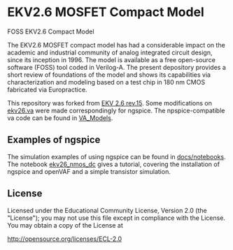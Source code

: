 # EKV2.6 MOSFET Compact Model 
FOSS EKV2.6 Compact Model 

The EKV2.6 MOSFET compact model has had a considerable impact on the academic and industrial community of analog integrated circuit design, since its inception in 1996. The model is available as a free open-source software (FOSS) tool coded in Verilog-A. The present depository provides a short review of foundations of the model and shows its capabilities via characterization and modeling based on a test chip in 180 nm CMOS fabricated via Europractice.

This repository was forked from [EKV 2.6 rev.15](https://github.com/ekv26/model). Some modifications on [ekv26.va](https://github.com/hung-chi/ekv2.6/ekv26.va) were made correspondingly for ngspice. The npspice-compatible va code can be found in [VA_Models](https://github.com/dwarning/VA-Models/blob/main/code/ekv/vacode/ekv26.va). 

## Examples of ngspice
The simulation examples of using ngspice can be found in [docs/notebooks](.docs/notebooks). The notebook [ekv26_nmos_dc](https://github.com/hung-chi/ekv2.6/docs/notebooks/ekv26_nmos_dc.ipynb) gives a tutorial, covering the installation of ngspice and openVAF and a simple transistor simulation.


## License 

Licensed under the Educational Community License, Version 2.0 (the "License"); you may not use this file except in compliance with the License. You may obtain a copy of the License at

http://opensource.org/licenses/ECL-2.0
